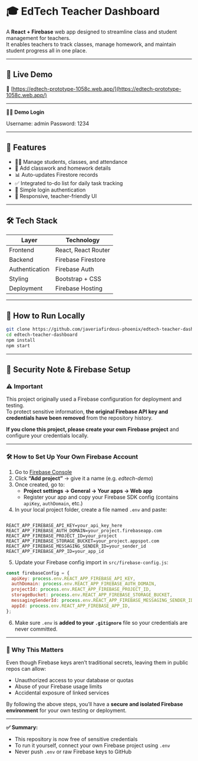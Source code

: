 # 🎓 EdTech Teacher Dashboard

A **React + Firebase** web app designed to streamline class and student management for teachers.  
It enables teachers to track classes, manage homework, and maintain student progress all in one place.

---

## 🚀 Live Demo
🔗 [https://edtech-prototype-1058c.web.app/](https://edtech-prototype-1058c.web.app/)

---
🧑‍🏫 **Demo Login**

Username: admin
Password: 1234

--- 

## 🧩 Features
- 👩‍🏫 Manage students, classes, and attendance  
- 🧠 Add classwork and homework details  
- 📊 Auto-updates Firestore records  
- ✅ Integrated to-do list for daily task tracking  
- 🔐 Simple login authentication  
- 📱 Responsive, teacher-friendly UI

---

## 🛠️ Tech Stack
| Layer | Technology |
|--------|-------------|
| Frontend | React, React Router |
| Backend | Firebase Firestore |
| Authentication | Firebase Auth |
| Styling | Bootstrap + CSS |
| Deployment | Firebase Hosting |

---

## 🧪 How to Run Locally
```bash
git clone https://github.com/javeriafirdous-phoenix/edtech-teacher-dashboard.git
cd edtech-teacher-dashboard
npm install
npm start
```
---

## 🔐 Security Note & Firebase Setup

### ⚠️ Important
This project originally used a Firebase configuration for deployment and testing.  
To protect sensitive information, **the original Firebase API key and credentials have been removed** from the repository history.

**If you clone this project, please create your own Firebase project** and configure your credentials locally.

---

### 🛠️ How to Set Up Your Own Firebase Account

1. Go to [Firebase Console](https://console.firebase.google.com/)
2. Click **“Add project”** → give it a name (e.g. *edtech-demo*)
3. Once created, go to:
   - **Project settings → General → Your apps → Web app**
   - Register your app and copy your Firebase SDK config (contains `apiKey`, `authDomain`, etc.)
4. In your local project folder, create a file named `.env` and paste:
```

REACT_APP_FIREBASE_API_KEY=your_api_key_here
REACT_APP_FIREBASE_AUTH_DOMAIN=your_project.firebaseapp.com
REACT_APP_FIREBASE_PROJECT_ID=your_project
REACT_APP_FIREBASE_STORAGE_BUCKET=your_project.appspot.com
REACT_APP_FIREBASE_MESSAGING_SENDER_ID=your_sender_id
REACT_APP_FIREBASE_APP_ID=your_app_id

````
5. Update your Firebase config import in `src/firebase-config.js`:
```js
const firebaseConfig = {
  apiKey: process.env.REACT_APP_FIREBASE_API_KEY,
  authDomain: process.env.REACT_APP_FIREBASE_AUTH_DOMAIN,
  projectId: process.env.REACT_APP_FIREBASE_PROJECT_ID,
  storageBucket: process.env.REACT_APP_FIREBASE_STORAGE_BUCKET,
  messagingSenderId: process.env.REACT_APP_FIREBASE_MESSAGING_SENDER_ID,
  appId: process.env.REACT_APP_FIREBASE_APP_ID,
};
````

6. Make sure `.env` is **added to your `.gitignore`** file so your credentials are never committed.

---

### 🧩 Why This Matters

Even though Firebase keys aren’t traditional secrets, leaving them in public repos can allow:

* Unauthorized access to your database or quotas
* Abuse of your Firebase usage limits
* Accidental exposure of linked services

By following the above steps, you’ll have a **secure and isolated Firebase environment** for your own testing or deployment.

---

**✅ Summary:**

* This repository is now free of sensitive credentials
* To run it yourself, connect your own Firebase project using `.env`
* Never push `.env` or raw Firebase keys to GitHub

```


